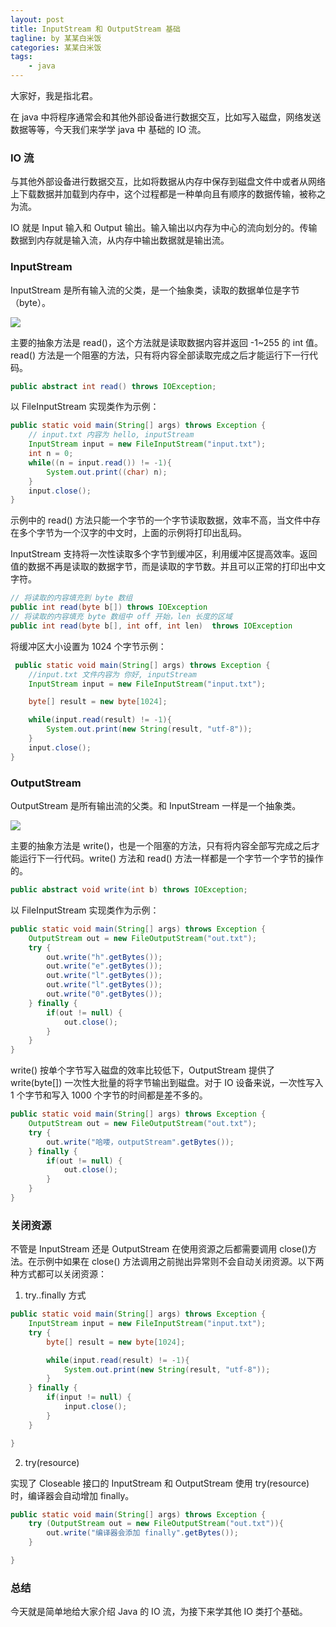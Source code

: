 ```yaml
---
layout: post
title: InputStream 和 OutputStream 基础
tagline: by 某某白米饭
categories: 某某白米饭
tags: 
    - java
---
```


大家好，我是指北君。

在 java 中将程序通常会和其他外部设备进行数据交互，比如写入磁盘，网络发送数据等等，今天我们来学学 java 中 基础的 IO 流。

<!-- more-->

### IO 流

与其他外部设备进行数据交互，比如将数据从内存中保存到磁盘文件中或者从网络上下载数据并加载到内存中，这个过程都是一种单向且有顺序的数据传输，被称之为流。

IO 就是 Input 输入和 Output 输出。输入输出以内存为中心的流向划分的。传输数据到内存就是输入流，从内存中输出数据就是输出流。

### InputStream

InputStream 是所有输入流的父类，是一个抽象类，读取的数据单位是字节（byte）。

![](0.png)

主要的抽象方法是 read()，这个方法就是读取数据内容并返回 -1~255 的 int 值。read() 方法是一个阻塞的方法，只有将内容全部读取完成之后才能运行下一行代码。

```java
public abstract int read() throws IOException;
```

以 FileInputStream 实现类作为示例：

```java
public static void main(String[] args) throws Exception {
    // input.txt 内容为 hello, inputStream
    InputStream input = new FileInputStream("input.txt");
    int n = 0;
    while((n = input.read()) != -1){
        System.out.print((char) n);
    }
    input.close();
}
```

示例中的 read() 方法只能一个字节的一个字节读取数据，效率不高，当文件中存在多个字节为一个汉字的中文时，上面的示例将打印出乱码。

InputStream 支持将一次性读取多个字节到缓冲区，利用缓冲区提高效率。返回值的数据不再是读取的数据字节，而是读取的字节数。并且可以正常的打印出中文字符。

```java
// 将读取的内容填充到 byte 数组
public int read(byte b[]) throws IOException
// 将读取的内容填充 byte 数组中 off 开始，len 长度的区域
public int read(byte b[], int off, int len)  throws IOException
```

将缓冲区大小设置为 1024 个字节示例：

```java
 public static void main(String[] args) throws Exception {
    //input.txt 文件内容为 你好, inputStream
    InputStream input = new FileInputStream("input.txt");

    byte[] result = new byte[1024];

    while(input.read(result) != -1){
        System.out.print(new String(result, "utf-8"));
    }
    input.close();
}
```

###  OutputStream

OutputStream 是所有输出流的父类。和 InputStream 一样是一个抽象类。 

![](1.png)


主要的抽象方法是 write()，也是一个阻塞的方法，只有将内容全部写完成之后才能运行下一行代码。write() 方法和 read() 方法一样都是一个字节一个字节的操作的。

```java
public abstract void write(int b) throws IOException;
```

以 FileInputStream 实现类作为示例：

```java
public static void main(String[] args) throws Exception {
    OutputStream out = new FileOutputStream("out.txt");
    try {
        out.write("h".getBytes());
        out.write("e".getBytes());
        out.write("l".getBytes());
        out.write("l".getBytes());
        out.write("0".getBytes());
    } finally {
        if(out != null) {
            out.close();
        }
    }
}
```

write() 按单个字节写入磁盘的效率比较低下，OutputStream 提供了 write(byte[]) 一次性大批量的将字节输出到磁盘。对于 IO 设备来说，一次性写入 1 个字节和写入 1000 个字节的时间都是差不多的。

```java
public static void main(String[] args) throws Exception {
    OutputStream out = new FileOutputStream("out.txt");
    try {
        out.write("哈喽，outputStream".getBytes());
    } finally {
        if(out != null) {
            out.close();
        }
    }
}
```


### 关闭资源

不管是 InputStream 还是 OutputStream 在使用资源之后都需要调用 close()方法。在示例中如果在 close() 方法调用之前抛出异常则不会自动关闭资源。以下两种方式都可以关闭资源：

1. try..finally 方式

```java
public static void main(String[] args) throws Exception {
    InputStream input = new FileInputStream("input.txt");
    try {
        byte[] result = new byte[1024];

        while(input.read(result) != -1){
            System.out.print(new String(result, "utf-8"));
        }
    } finally {
        if(input != null) {
            input.close();
        }
    }

}
```

2. try(resource)

实现了 Closeable 接口的 InputStream 和 OutputStream 使用 try(resource) 时，编译器会自动增加 finally。

```java
public static void main(String[] args) throws Exception {
    try (OutputStream out = new FileOutputStream("out.txt")){
        out.write("编译器会添加 finally".getBytes());
    }

}
```

### 总结

今天就是简单地给大家介绍 Java 的 IO 流，为接下来学其他 IO 类打个基础。
